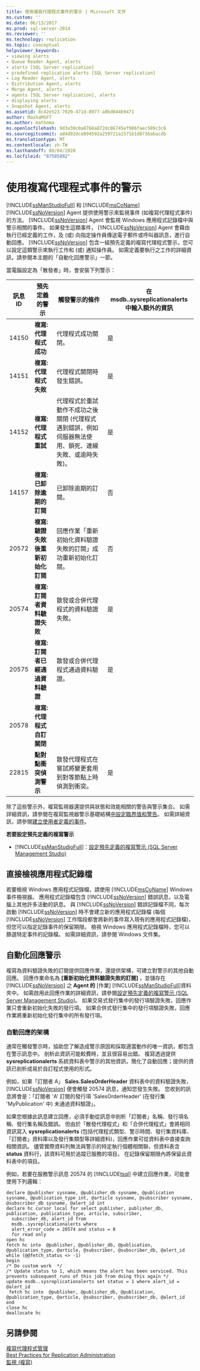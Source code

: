 ```yaml
---
title: 使用複寫代理程式事件的警示 | Microsoft 文件
ms.custom: ''
ms.date: 06/13/2017
ms.prod: sql-server-2014
ms.reviewer: ''
ms.technology: replication
ms.topic: conceptual
helpviewer_keywords:
- viewing alerts
- Queue Reader Agent, alerts
- alerts [SQL Server replication]
- predefined replication alerts [SQL Server replication]
- Log Reader Agent, alerts
- Distribution Agent, alerts
- Merge Agent, alerts
- agents [SQL Server replication], alerts
- displaying alerts
- Snapshot Agent, alerts
ms.assetid: 8c42e523-7020-471d-8977-a0bd044b9471
author: MashaMSFT
ms.author: mathoma
ms.openlocfilehash: 9d3e30c0a8768a872dc86745ef986faec509c3c6
ms.sourcegitcommit: ad4d92dce894592a259721a1571b1d8736abacdb
ms.translationtype: MT
ms.contentlocale: zh-TW
ms.lasthandoff: 08/04/2020
ms.locfileid: "87585892"
---
```

# <a name="use-alerts-for-replication-agent-events"></a>使用複寫代理程式事件的警示
  [!INCLUDE[ssManStudioFull](../../../includes/ssmanstudiofull-md.md)] 和 [!INCLUDE[msCoName](../../../includes/msconame-md.md)] [!INCLUDE[ssNoVersion](../../../includes/ssnoversion-md.md)] Agent 提供使用警示來監視事件 (如複寫代理程式事件) 的方法。 [!INCLUDE[ssNoVersion](../../../includes/ssnoversion-md.md)] Agent 會監視 Windows 應用程式記錄檔中與警示相關的事件。 如果發生這類事件， [!INCLUDE[ssNoVersion](../../../includes/ssnoversion-md.md)] Agent 會藉由執行已經定義的工作，及 (或) 向指定操作員傳送電子郵件或呼叫器訊息，進行自動回應。 [!INCLUDE[ssNoVersion](../../../includes/ssnoversion-md.md)] 包含一組預先定義的複寫代理程式警示，您可以設定這類警示來執行工作和 (或) 通知操作員。 如需定義要執行之工作的詳細資訊，請參閱本主題的「自動化回應警示」一節。  
  
 當電腦設定為「散發者」時，會安裝下列警示：  
  
|訊息 ID|預先定義的警示|觸發警示的條件|在 msdb..sysreplicationalerts 中輸入額外的資訊|  
|----------------|----------------------|-----------------------------------------|-----------------------------------------------------------------|  
|14150|**複寫: 代理程式成功**|代理程式成功關閉。|是|  
|14151|**複寫: 代理程式失敗**|代理程式關閉時發生錯誤。|是|  
|14152|**複寫: 代理程式重試**|代理程式於重試動作不成功之後關閉 (代理程式遇到錯誤，例如伺服器無法使用、鎖死、連線失敗、或逾時失敗)。|是|  
|14157|**複寫: 已卸除逾期的訂閱**|已卸除逾期的訂閱。|否|  
|20572|**複寫: 驗證失敗後重新初始化訂閱**|回應作業「重新初始化資料驗證失敗的訂閱」成功重新初始化訂閱。|否|  
|20574|**複寫: 訂閱者資料驗證失敗**|散發或合併代理程式的資料驗證失敗。|是|  
|20575|**複寫: 訂閱者已經通過資料驗證**|散發或合併代理程式通過資料驗證。|是|  
|20578|**複寫: 代理程式自訂關閉**|||  
|22815|**點對點衝突偵測警示**|散發代理程式在嘗試將變更套用到對等節點上時偵測到衝突。|是|  
  
 除了這些警示外，複寫監視器還提供與狀態和效能相關的警告與警示集合。 如需詳細資訊，請參閱在複寫監視器警示基礎結構[中設定臨界值和警告](../monitor/set-thresholds-and-warnings-in-replication-monitor.md)。 如需詳細資訊，請參閱[建立使用者定義的事件](../../../ssms/agent/create-a-user-defined-event.md)。  
  
 **若要設定預先定義的複寫警示**  
  
-   [!INCLUDE[ssManStudioFull](../../../includes/ssmanstudiofull-md.md)]：[設定預先定義的複寫警示 &#40;SQL Server Management Studio&#41;](../administration/configure-predefined-replication-alerts-sql-server-management-studio.md)  
  
## <a name="viewing-the-application-log-directly"></a>直接檢視應用程式記錄檔  
 若要檢視 Windows 應用程式記錄檔，請使用 [!INCLUDE[msCoName](../../../includes/msconame-md.md)] Windows 事件檢視器。 應用程式記錄檔包含 [!INCLUDE[ssNoVersion](../../../includes/ssnoversion-md.md)] 錯誤訊息，以及電腦上其他許多活動的訊息。 與 [!INCLUDE[ssNoVersion](../../../includes/ssnoversion-md.md)] 錯誤記錄檔不同，每次啟動 [!INCLUDE[ssNoVersion](../../../includes/ssnoversion-md.md)] 時不會建立新的應用程式記錄檔 (每個 [!INCLUDE[ssNoVersion](../../../includes/ssnoversion-md.md)] 工作階段都會將新的事件寫入現有的應用程式記錄檔)，但您可以指定記錄事件的保留期限。 檢視 Windows 應用程式記錄檔時，您可以篩選特定事件的記錄檔。 如需詳細資訊，請參閱 Windows 文件集。  
  
## <a name="automating-a-response-to-an-alert"></a>自動化回應警示  
 複寫為資料驗證失敗的訂閱提供回應作業，還提供架構，可建立對警示的其他自動回應。 回應作業命名為 **[重新初始化資料驗證失敗的訂閱]** ，並儲存在 [!INCLUDE[ssNoVersion](../../../includes/ssnoversion-md.md)] 之 **Agent 的** [作業] [!INCLUDE[ssManStudioFull](../../../includes/ssmanstudiofull-md.md)]資料夾中。 如需啟用此回應作業的詳細資訊，請參閱[設定預先定義的複寫警示 &#40;SQL Server Management Studio&#41;](../administration/configure-predefined-replication-alerts-sql-server-management-studio.md)。 如果交易式發行集中的發行項驗證失敗，回應作業只會重新初始化失敗的發行項。 如果合併式發行集中的發行項驗證失敗，回應作業將重新初始化發行集中的所有發行項。  
  
### <a name="framework-for-automating-responses"></a>自動回應的架構  
 通常在觸發警示時，協助您了解造成警示原因和採取適當動作的唯一資訊，都包含在警示訊息中。 剖析此資訊可能較費時，並且很容易出錯。 複寫透過提供 **sysreplicationalerts** 系統資料表中警示的其他資訊，簡化了自動回應；提供的資訊已剖析成易於自訂程式使用的形式。  
  
 例如，如果「訂閱者 A」 **Sales.SalesOrderHeader** 資料表中的資料驗證失敗， [!INCLUDE[ssNoVersion](../../../includes/ssnoversion-md.md)] 便會觸發 20574 訊息，通知您發生失敗。 您收到的訊息將會是：「訂閱者 'A' 訂閱的發行項 'SalesOrderHeader' (在發行集 'MyPublication' 中) 未通過資料驗證」。  
  
 如果您根據此訊息建立回應，必須手動從訊息中剖析「訂閱者」名稱、發行項名稱、發行集名稱及錯誤。 但由於「散發代理程式」和「合併代理程式」會將相同資訊寫入 **sysreplicationalerts** (包括代理程式類型、警示時間、發行集資料庫、「訂閱者」資料庫以及發行集類型等詳細資料)，回應作業可從資料表中直接查詢相關資訊。 儘管實際資料列無法與警示的特定執行個體相關聯，但資料表含 **status** 資料行，該資料可用於追蹤已服務的項目。 在記錄保留期限內將保留此資料表中的項目。  
  
 例如，若要在服務警示訊息 20574 的 [!INCLUDE[tsql](../../../includes/tsql-md.md)] 中建立回應作業，可能會使用下列邏輯：  
  
```  
declare @publisher sysname, @publisher_db sysname, @publication sysname, @publication_type int, @article sysname, @subscriber sysname, @subscriber_db sysname, @alert_id int  
declare hc cursor local for select publisher, publisher_db, publication, publication_type, article, subscriber,   
  subscriber_db, alert_id from   
  msdb..sysreplicationalerts where  
  alert_error_code = 20574 and status = 0  
  for read only  
open hc  
fetch hc into  @publisher, @publisher_db, @publication, @publication_type, @article, @subscriber, @subscriber_db, @alert_id  
while (@@fetch_status <> -1)  
begin  
/* Do custom work  */  
/* Update status to 1, which means the alert has been serviced. This prevents subsequent runs of this job from doing this again */  
update msdb..sysreplicationalerts set status = 1 where alert_id = @alert_id  
 fetch hc into  @publisher, @publisher_db, @publication, @publication_type, @article, @subscriber, @subscriber_db, @alert_id  
end  
close hc  
deallocate hc  
```  
  
## <a name="see-also"></a>另請參閱  
 [複寫代理程式管理](replication-agent-administration.md)   
 [Best Practices for Replication Administration](../administration/best-practices-for-replication-administration.md)   
 [監視 &#40;複寫&#41;](../monitoring-replication.md)  
  
  
